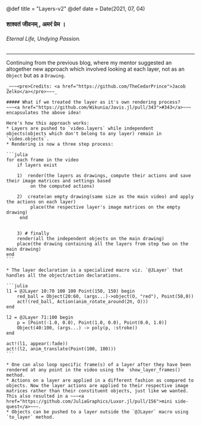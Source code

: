 @def title = "Layers-v2"
@def date = Date(2021, 07, 04)

### शाश्वतं जीवनम् , अमरं प्रेम । 
######  _Eternal Life, Undying Passion._
---
Continuing from the previous blog, where my mentor suggested an altogether new approach which involved looking at each layer, not as an `Object` but as a `Drawing`.
~~~<img src="/assets/layers_idea.png">~~~
_~~~<pre>Credits: <a href="https://github.com/TheCedarPrince">Jacob Zelko</a></pre>~~~_

##### What if we treated the layer as it's own rendering process?
~~~<a href="https://github.com/Wikunia/Javis.jl/pull/343">#343</a>~~~ encapsulates the above idea!

Here's how this approach works:
* Layers are pushed to `video.layers` while independent objects(objects which don't belong to any layer) remain in `video.objects`.
* Rendering is now a three step process:

```julia
for each frame in the video
    if layers exist

    1)  render(the layers as drawings, compute their actions and save their image matrices and settings based 
         on the computed actions)
    
    2)  create(an empty drawing(same size as the main video) and apply the actions on each layer) 
         place(the respective layer's image matrices on the empty drawing)
     end


    3) # finally 
    render(all the independent objects on the main drawing)
    place(the drawing containing all the layers from step two on the main drawing)
end
```

* The layer declaration is a specialized macro viz. `@JLayer` that handles all the object/action declarations. 

```julia
l1 = @JLayer 10:70 100 100 Point(150, 150) begin
    red_ball = Object(20:60, (args...)->object(O, "red"), Point(50,0))
    act!(red_ball, Action(anim_rotate_around(2π, O)))
end

l2 = @JLayer 71:100 begin
    p = [Point(-1.0, 0.0), Point(1.0, 0.0), Point(0.0, 1.0)]
    Object(40:100, (args...) -> poly(p, :stroke))
end

act!(l1, appear(:fade))
act!(l2, anim_translate(Point(100, 100)))
```

* One can also loop specific frame(s) of a layer after they have been rendered at any point in the video using the `show_layer_frames()` method.
* Actions on a layer are applied in a different fashion as compared to objects. Now the layer actions are applied to their respective image matrices rather than their constituent objects, just like we wanted. This also resulted in a ~~~<a href="https://github.com/JuliaGraphics/Luxor.jl/pull/156">mini side-quest</a>~~~.
* Objects can be pushed to a layer outside the `@JLayer` macro using `to_layer` method.